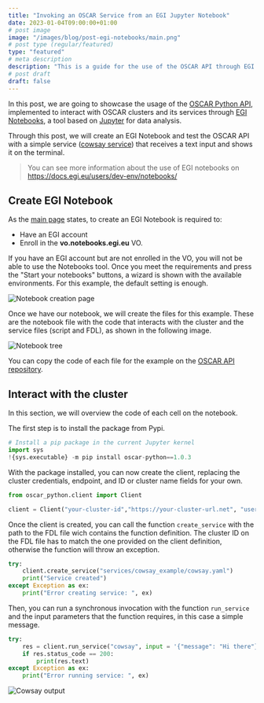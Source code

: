 ```yaml
---
title: "Invoking an OSCAR Service from an EGI Jupyter Notebook"
date: 2023-01-04T09:00:00+01:00
# post image
image: "/images/blog/post-egi-notebooks/main.png"
# post type (regular/featured)
type: "featured"
# meta description
description: "This is a guide for the use of the OSCAR API through EGI Notebooks."
# post draft
draft: false
---
```


In this post, we are going to showcase the usage of the [OSCAR Python API](https://github.com/grycap/oscar_python), implemented to interact with OSCAR clusters and its services through [EGI Notebooks](https://notebooks.egi.eu/hub/welcome), a tool based on [Jupyter](https://jupyter.org) for data analysis.

Through this post, we will create an EGI Notebook and test the OSCAR API with a simple service ([cowsay service](https://github.com/grycap/oscar/tree/master/examples/cowsay)) that receives a text input and shows it on the terminal.  

> You can see more information about the use of EGI notebooks on https://docs.egi.eu/users/dev-env/notebooks/

## Create EGI Notebook
As the [main page](https://notebooks.egi.eu/hub/welcome) states, to create an EGI Notebook is required to:
- Have an EGI account
- Enroll in the **vo.notebooks.egi.eu** VO.
  
If you have an EGI account but are not enrolled in the VO, you will not be able to use the Notebooks tool. 
Once you meet the requirements and press the "Start your notebooks" buttons, a wizard is shown with the available environments. For this example, the default setting is enough. 

![Notebook creation page](../../images/blog/post-egi-notebooks/notebook_create.png)

Once we have our notebook, we will create the files for this example. These are the notebook file with the code that interacts with the cluster and the service files (script and FDL), as shown in the following image.

![Notebook tree](../../images/blog/post-egi-notebooks/files.png)

You can copy the code of each file for the example on the [OSCAR API repository](https://github.com/grycap/oscar_python/tree/main/jupyter_example).

## Interact with the cluster

In this section, we will overview the code of each cell on the notebook.

The first step is to install the package from Pypi.
```python
# Install a pip package in the current Jupyter kernel
import sys
!{sys.executable} -m pip install oscar-python==1.0.3
```
With the package installed, you can now create the client, replacing the cluster credentials, endpoint, and ID or cluster name fields for your own.

```python
from oscar_python.client import Client

client = Client("your-cluster-id","https://your-cluster-url.net", "username", "password", True)
```
Once the client is created, you can call the function `create_service` with the path to the FDL file wich contains the function definition. The cluster ID on the FDL file has to match the one provided on the client definition, otherwise the function will throw an exception.
```python
try:
    client.create_service("services/cowsay_example/cowsay.yaml")
    print("Service created")
except Exception as ex:
    print("Error creating service: ", ex)
```
Then, you can run a synchronous invocation with the function `run_service` and the input parameters that the function requires, in this case a simple message.

```python
try:
    res = client.run_service("cowsay", input = '{"message": "Hi there"}')
    if res.status_code == 200:
        print(res.text)
except Exception as ex:
    print("Error running service: ", ex)
```

![Cowsay output](../../images/blog/post-egi-notebooks/cowsay.png)
